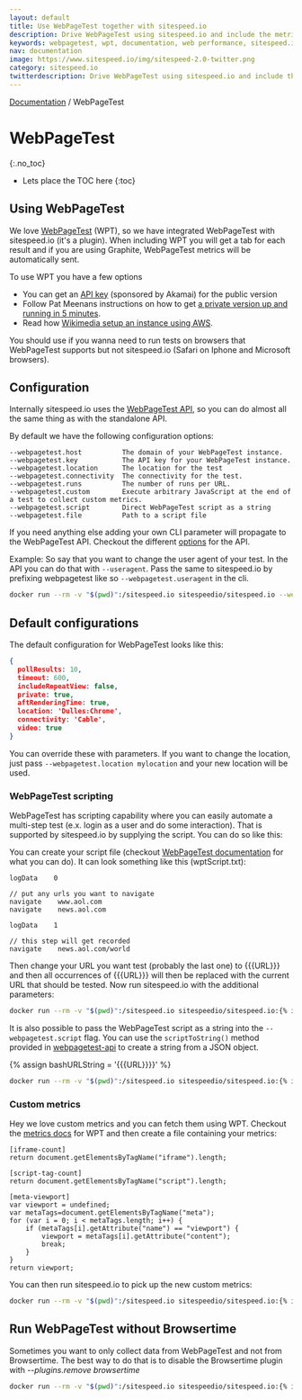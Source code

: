 ```yaml
---
layout: default
title: Use WebPageTest together with sitespeed.io
description: Drive WebPageTest using sitespeed.io and include the metrics in your sitespeed.io report.
keywords: webpagetest, wpt, documentation, web performance, sitespeed.io
nav: documentation
image: https://www.sitespeed.io/img/sitespeed-2.0-twitter.png
category: sitespeed.io
twitterdescription: Drive WebPageTest using sitespeed.io and include the metrics in your sitespeed.io report.
---
```

[Documentation]({{site.baseurl}}/documentation/sitespeed.io/) / WebPageTest

# WebPageTest
{:.no_toc}

* Lets place the TOC here
{:toc}

## Using WebPageTest
We love [WebPageTest](https://www.webpagetest.org/) (WPT), so we have integrated WebPageTest with sitespeed.io (it's a plugin). When including WPT you will get a tab for each result and if you are using Graphite, WebPageTest metrics will be automatically sent.

To use WPT you have a few options
- You can get an [API key](https://www.webpagetest.org/getkey.php) (sponsored by Akamai) for the public version
- Follow Pat Meenans instructions on how to get [a private version up and running in 5 minutes](http://calendar.perfplanet.com/2014/webpagetest-private-instances-in-five-minutes/).
- Read how [Wikimedia setup an instance using AWS](https://wikitech.wikimedia.org/wiki/WebPageTest).

You should use if you wanna need to run tests on browsers that WebPageTest supports but not sitespeed.io (Safari on Iphone and Microsoft browsers).

## Configuration
Internally sitespeed.io uses the [WebPageTest API](https://github.com/marcelduran/webpagetest-api), so you can do almost all the same thing as with the standalone API.

By default we have the following configuration options:

~~~
--webpagetest.host          The domain of your WebPageTest instance.
--webpagetest.key           The API key for your WebPageTest instance.
--webpagetest.location      The location for the test
--webpagetest.connectivity  The connectivity for the test.
--webpagetest.runs          The number of runs per URL.
--webpagetest.custom        Execute arbitrary JavaScript at the end of a test to collect custom metrics.
--webpagetest.script        Direct WebPageTest script as a string
--webpagetest.file          Path to a script file
~~~

If you need anything else adding your own CLI parameter will propagate to the WebPageTest API. Checkout the different [options](https://github.com/marcelduran/webpagetest-api#test-works-for-test-command-only) for the API.

Example: So say that you want to change the user agent of your test. In the API you can do that with <code>--useragent</code>. Pass the same to sitespeed.io by prefixing webpagetest like so <code>--webpagetest.useragent</code> in the cli.

~~~bash
docker run --rm -v "$(pwd)":/sitespeed.io sitespeedio/sitespeed.io --webpagetest.host my.wpt.host.com --webpagetest.useragent "Mozilla/5.0 (Macintosh; Intel Mac OS X 10_12_0) AppleWebKit/537.36 (KHTML, like Gecko) Chrome/54.0.2840.59 Safari/537.36" https://www.sitespeed.io
~~~

## Default configurations

The default configuration for WebPageTest looks like this:

~~~json
{
  pollResults: 10,
  timeout: 600,
  includeRepeatView: false,
  private: true,
  aftRenderingTime: true,
  location: 'Dulles:Chrome',
  connectivity: 'Cable',
  video: true
}
~~~

You can override these with parameters. If you want to change the location, just pass <code>--webpagetest.location mylocation</code> and your new location will be used.

### WebPageTest scripting

WebPageTest has scripting capability where you can easily automate a multi-step test (e.x. login as a user and do some interaction). That is supported by sitespeed.io by supplying the script. You can do so like this:

You can create your script file (checkout [WebPageTest documentation](https://sites.google.com/a/webpagetest.org/docs/using-webpagetest/scripting) for what you can do). It can look something like this (wptScript.txt):

~~~shell
logData    0

// put any urls you want to navigate
navigate    www.aol.com
navigate    news.aol.com

logData    1

// this step will get recorded
navigate    news.aol.com/world
~~~

Then change your URL you want test (probably the last one) to \{\{\{URL\}\}\} and then all occurrences of \{\{\{URL\}\}\} will then be replaced with the current URL that should be tested. Now run sitespeed.io with the additional parameters:

~~~bash
docker run --rm -v "$(pwd)":/sitespeed.io sitespeedio/sitespeed.io:{% include version/sitespeed.io.txt %} --webpagetest.file /sitespeed.io/wptScript.txt --webpagetest.host my.wpt.host.com http://example.org
~~~

It is also possible to pass the WebPageTest script as a string into the `--webpagetest.script` flag. You can use the `scriptToString()` method provided in [webpagetest-api](https://github.com/marcelduran/webpagetest-api/#module-1) to create a string from a JSON object.

{% assign bashURLString = '{{{URL}}}}' %}

~~~bash
docker run --rm -v "$(pwd)":/sitespeed.io sitespeedio/sitespeed.io:{% include version/sitespeed.io.txt %} --webpagetest.script "navigate \t www.aol.com \n navigate \t {{bashURLString}}" --webpagetest.host my.wpt.host.com http://example.org
~~~

### Custom metrics

Hey we love custom metrics and you can fetch them using WPT. Checkout the [metrics docs](https://sites.google.com/a/webpagetest.org/docs/using-webpagetest/custom-metrics) for WPT and then create a file containing your metrics:

~~~shell
[iframe-count]
return document.getElementsByTagName("iframe").length;

[script-tag-count]
return document.getElementsByTagName("script").length;

[meta-viewport]
var viewport = undefined;
var metaTags=document.getElementsByTagName("meta");
for (var i = 0; i < metaTags.length; i++) {
    if (metaTags[i].getAttribute("name") == "viewport") {
        viewport = metaTags[i].getAttribute("content");
        break;
    }
}
return viewport;
~~~

You can then run sitespeed.io to pick up the new custom metrics:

~~~bash
docker run --rm -v "$(pwd)":/sitespeed.io sitespeedio/sitespeed.io:{% include version/sitespeed.io.txt %} --webpagetest.custom /sitespeed.io/myScriptFile.txt --webpagetest.host my.wpt.host.com https://www.sitespeed.io
~~~

## Run WebPageTest without Browsertime

Sometimes you want to only collect data from WebPageTest and not from Browsertime. The best way to do that is to disable the Browsertime plugin with *--plugins.remove browsertime*

~~~bash
docker run --rm -v "$(pwd)":/sitespeed.io sitespeedio/sitespeed.io:{% include version/sitespeed.io.txt %} --webpagetest.host my.wpt.host.com --plugins.remove browsertime https://www.sitespeed.io
~~~
